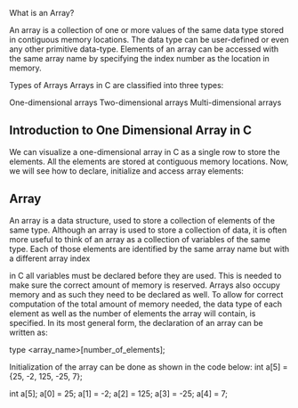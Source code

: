 What is an Array?

An array is a collection of one or more values of the same data type stored in contiguous memory locations. The data type can be user-defined or even any other 
primitive data-type. Elements of an array can be accessed with the same array name by specifying the index number as the location in memory.

Types of Arrays
Arrays in C are classified into three types:

One-dimensional arrays
Two-dimensional arrays
Multi-dimensional arrays

Introduction to One Dimensional Array in C
--------------------------------------------------------
We can visualize a one-dimensional array in C as a single row to store the elements. All the elements are stored at contiguous memory locations. Now, we will see 
how to declare, initialize and access array elements:

Array
----------------------
An array is a data structure, used to store a collection of elements of the 
same type. Although an array is used to store a collection of data, it is often 
more useful to think of an array as a collection of variables of the same 
type. Each of those elements are identified by the same array name but 
with a different array index

in C all variables must be declared before they are used. This is needed to 
make sure the correct amount of memory is reserved. Arrays also occupy 
memory and as such they need to be declared as well. To allow for correct 
computation of the total amount of memory needed, the data type of each 
element as well as the number of elements the array will contain, is 
specified. In its most general form, the declaration of an array can be 
written as: 

type <array_name>[number_of_elements]; 

Initialization of the array can be done as shown in the code below:
int a[5] = {25, -2, 125, -25, 7}; 

int a[5]; 
a[0] = 25; 
a[1] = -2; 
a[2] = 125; 
a[3] = -25; 
a[4] = 7; 
